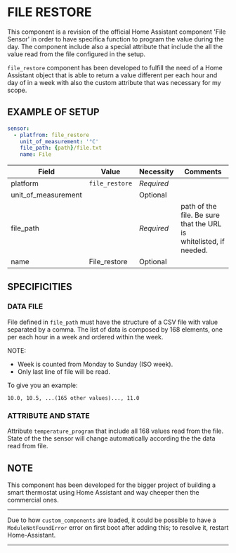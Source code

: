 # FILE RESTORE

This component is a revision of the official Home Assistant component 'File Sensor' in order to have specifica function to program the value during the day.
The component include also a special attribute that include the all the value read from the file configured in the setup.

`file_restore` component has been developed to fulfill the need of a Home Assistant object that is able to return a value different per each hour and day of in a week with also the custom attribute that was necessary for my scope.

## EXAMPLE OF SETUP
```yaml
sensor:
  - platfrom: file_restore
    unit_of_measurement: '°C'
    file_path: {path}/file.txt
    name: File
```

Field | Value | Necessity | Comments
--- | --- | --- | ---
platform | `file_restore` | *Required* |
unit_of_measurement |  | Optional |
file_path |  | *Required* | path of the file. Be sure that the URL is whitelisted, if needed.
name| File_restore | Optional |

## SPECIFICITIES
### DATA FILE
File defined in `file_path` must have the structure of a CSV file with value separated by a comma. The list of data is composed by 168 elements, one per each hour in a week and ordered within the week.

NOTE:
- Week is counted from Monday to Sunday (ISO week).
- Only last line of file will be read.

To give you an example:
```csv
10.0, 10.5, ...(165 other values)..., 11.0
```
### ATTRIBUTE AND STATE
Attribute `temperature_program` that include all 168 values read from the file.
State of the the sensor will change automatically according the the data read from file.

## NOTE
This component has been developed for the bigger project of building a smart thermostat using Home Assistant and way cheeper then the commercial ones.

***
Due to how `custom_components` are loaded, it could be possible to have a `ModuleNotFoundError` error on first boot after adding this; to resolve it, restart Home-Assistant.

***
